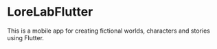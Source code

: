 # LoreLabFlutter
This is a mobile app for creating fictional worlds, characters and stories using Flutter.
